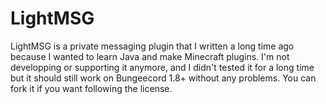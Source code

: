 # LightMSG
LightMSG is a private messaging plugin that I written a long time ago because I wanted to learn Java and make Minecraft plugins. I'm not developping or supporting it anymore, and I didn't tested it for a long time but it should still work on Bungeecord 1.8+ without any problems. You can fork it if you want following the license.
